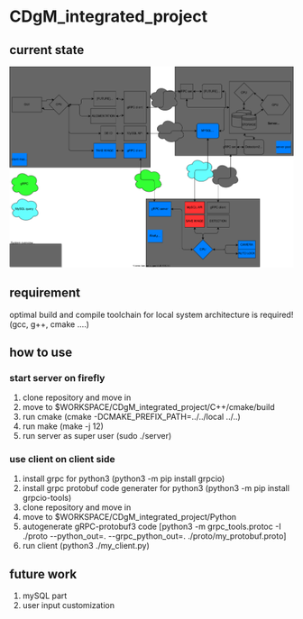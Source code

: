 # CDgM_integrated_project

## current state
<img src="https://github.com/changseok93/CDgM_integrated_project/blob/master/System_abstract.svg"> </img> <br>

## requirement
optimal build and compile toolchain for local system architecture is required! (gcc, g++, cmake ....)

## how to use
### start server on firefly
1. clone repository and move in
2. move to $WORKSPACE/CDgM_integrated_project/C++/cmake/build
3. run cmake (cmake -DCMAKE_PREFIX_PATH=../../local ../..)
4. run make (make -j 12)
5. run server as super user (sudo ./server)

### use client on client side
1. install grpc for python3 (python3 -m pip install grpcio)
2. install grpc protobuf code generater for python3 (python3 -m pip install grpcio-tools)
3. clone repository and move in
4. move to $WORKSPACE/CDgM_integrated_project/Python
5. autogenerate gRPC-protobuf3 code [python3 -m grpc_tools.protoc -I ./proto --python_out=. --grpc_python_out=. ./proto/my_protobuf.proto]
6. run client (python3 ./my_client.py)

## future work
1. mySQL part
2. user input customization
